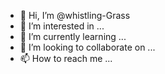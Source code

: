 - 👋 Hi, I’m @whistling-Grass 
- 👀 I’m interested in ...
- 🌱 I’m currently learning ...
- 💞️ I’m looking to collaborate on ... 
- 📫 How to reach me ...

<!---
whistling-Grass/whistling-Grass is a ✨ special ✨ repository because its `README.md` (this file) appears on your GitHub profile.
You can click the Preview link to take a look at your changes.
--->
